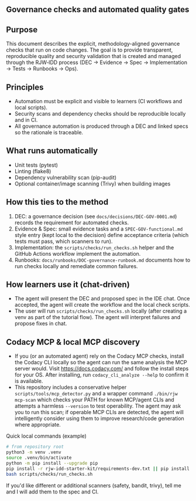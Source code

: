 ## Governance checks and automated quality gates

Purpose
-------
This document describes the explicit, methodology-aligned governance checks that run on code changes. The goal is to provide transparent, reproducible quality and security validation that is created and managed through the RJW‑IDD process (DEC → Evidence → Spec → Implementation → Tests → Runbooks → Ops).

Principles
----------
- Automation must be explicit and visible to learners (CI workflows and local scripts).
- Security scans and dependency checks should be reproducible locally and in CI.
- All governance automation is produced through a DEC and linked specs so the rationale is traceable.

What runs automatically
-----------------------
- Unit tests (pytest)
- Linting (flake8)
- Dependency vulnerability scan (pip-audit)
- Optional container/image scanning (Trivy) when building images

How this ties to the method
---------------------------
1. DEC: a governance decision (see `docs/decisions/DEC-GOV-0001.md`) records the requirement for automated checks.
2. Evidence & Spec: small evidence tasks and a `SPEC-GOV-functional.md` style entry (kept local to the decision) define acceptance criteria (which tests must pass, which scanners to run).
3. Implementation: the `scripts/checks/run_checks.sh` helper and the GitHub Actions workflow implement the automation.
4. Runbooks: `docs/runbooks/DOC-governance-runbook.md` documents how to run checks locally and remediate common failures.

How learners use it (chat-driven)
--------------------------------
- The agent will present the DEC and proposed spec in the IDE chat. Once accepted, the agent will create the workflow and the local check scripts.
- The user will run `scripts/checks/run_checks.sh` locally (after creating a venv as part of the tutorial flow). The agent will interpret failures and propose fixes in chat.

Codacy MCP & local MCP discovery
--------------------------------
- If you (or an automated agent) rely on the Codacy MCP checks, install the Codacy CLI locally so the agent can run the same analysis the MCP server would. Visit https://docs.codacy.com/ and follow the install steps for your OS. After installing, run `codacy_cli_analyze --help` to confirm it is available.
- This repository includes a conservative helper `scripts/tools/mcp_detector.py` and a wrapper command `./bin/rjw mcp-scan` which checks your PATH for known MCP/agent CLIs and attempts a harmless `--version` to test operability. The agent may ask you to run this scan; if operable MCP CLIs are detected, the agent will intelligently consider using them to improve research/code generation where appropriate.

Quick local commands (example)
```bash
# from repository root
python3 -m venv .venv
source .venv/bin/activate
python -m pip install --upgrade pip
pip install -r rjw-idd-starter-kit/requirements-dev.txt || pip install -r rjw-idd-starter-kit/requirements.txt
bash scripts/checks/run_checks.sh
```

If you'd like different or additional scanners (safety, bandit, trivy), tell me and I will add them to the spec and CI.
